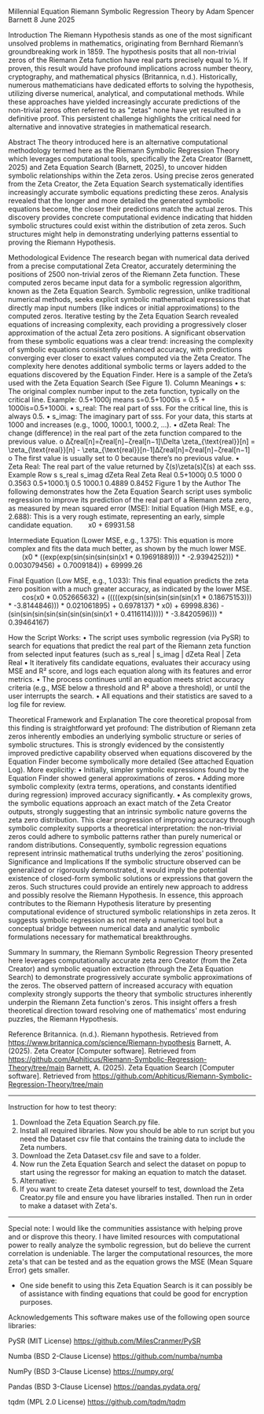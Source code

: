 Millennial Equation
Riemann Symbolic Regression Theory 
by
Adam Spencer Barnett
8 June 2025

Introduction
The Riemann Hypothesis stands as one of the most significant unsolved problems in mathematics, originating from Bernhard Riemann’s groundbreaking work in 1859. The hypothesis posits that all non-trivial zeros of the Riemann Zeta function have real parts precisely equal to ½. If proven, this result would have profound implications across number theory, cryptography, and mathematical physics (Britannica, n.d.).
Historically, numerous mathematicians have dedicated efforts to solving the hypothesis, utilizing diverse numerical, analytical, and computational methods. While these approaches have yielded increasingly accurate predictions of the non-trivial zeros often referred to as "zetas" none have yet resulted in a definitive proof. This persistent challenge highlights the critical need for alternative and innovative strategies in mathematical research.

Abstract
The theory introduced here is an alternative computational methodology termed here as the Riemann Symbolic Regression Theory which leverages computational tools, specifically the Zeta Creator (Barnett, 2025) and Zeta Equation Search (Barnett, 2025), to uncover hidden symbolic relationships within the Zeta zeros. Using precise zeros generated from the Zeta Creator, the Zeta Equation Search systematically identifies increasingly accurate symbolic equations predicting these zeros. Analysis revealed that the longer and more detailed the generated symbolic equations become, the closer their predictions match the actual zeros. This discovery provides concrete computational evidence indicating that hidden symbolic structures could exist within the distribution of zeta zeros. Such structures might help in demonstrating underlying patterns essential to proving the Riemann Hypothesis.

Methodological Evidence
The research began with numerical data derived from a precise computational Zeta Creator, accurately determining the positions of 2500 non-trivial zeros of the Riemann Zeta function. These computed zeros became input data for a symbolic regression algorithm, known as the Zeta Equation Search.
Symbolic regression, unlike traditional numerical methods, seeks explicit symbolic mathematical expressions that directly map input numbers (like indices or initial approximations) to the computed zeros. Iterative testing by the Zeta Equation Search revealed equations of increasing complexity, each providing a progressively closer approximation of the actual Zeta zero positions.
A significant observation from these symbolic equations was a clear trend: increasing the complexity of symbolic equations consistently enhanced accuracy, with predictions converging ever closer to exact values computed via the Zeta Creator. The complexity here denotes additional symbolic terms or layers added to the equations discovered by the Equation Finder.
Here is a sample of the Zeta’s used with the Zeta Equation Search (See Figure 1). 
Column Meanings
•	s:
The original complex number input to the zeta function, typically on the critical line.
Example: 0.5+1000j means s=0.5+1000is = 0.5 + 1000is=0.5+1000i.
•	s_real:
The real part of sss. For the critical line, this is always 0.5.
•	s_imag:
The imaginary part of sss. For your data, this starts at 1000 and increases (e.g., 1000, 1000.1, 1000.2, ...).
•	dZeta Real:
The change (difference) in the real part of the zeta function compared to the previous value.
o	Δζreal[n]=ζreal[n]−ζreal[n−1]\Delta \zeta_{\text{real}}[n] = \zeta_{\text{real}}[n] - \zeta_{\text{real}}[n-1]Δζreal[n]=ζreal[n]−ζreal[n−1]
o	The first value is usually set to 0 because there’s no previous value.
•	Zeta Real:
The real part of the value returned by ζ(s)\zeta(s)ζ(s) at each sss.
Example Row
s	s_real	s_imag	dZeta Real	Zeta Real
0.5+1000j	0.5	1000	0	0.3563
0.5+1000.1j	0.5	1000.1	0.4889	0.8452
Figure 1 by the Author
The following demonstrates how the Zeta Equation Search script uses symbolic regression to improve its prediction of the real part of a Riemann zeta zero, as measured by mean squared error (MSE): 
Initial Equation (High MSE, e.g., 2.688): This is a very rough estimate, representing an early, simple candidate equation.
  x0 + 69931.58

Intermediate Equation (Lower MSE, e.g., 1.375): This equation is more complex and fits the data much better, as shown by the much lower MSE.
  (x0 * ((exp(exp(sin(sin(sin(sin(x1 * 0.19691889))) * -2.9394252))) * 0.003079456) + 0.7009184)) + 69999.26

Final Equation (Low MSE, e.g., 1.033): This final equation predicts the zeta zero position with a much greater accuracy, as indicated by the lower MSE.
  cos(x0 * 0.052665632) + (((((exp(sin(sin(sin(sin(sin(x1 * 0.18675153))) * -3.8144846))) * 0.021061895) + 0.6978137) * x0) + 69998.836) - (sin(sin(sin(sin(sin(sin(sin(sin(x1 + 0.4116114))))) * -3.8420596))) * 0.39464167)

How the Script Works:
•	The script uses symbolic regression (via PySR) to search for equations that predict the real part of the Riemann zeta function from selected input features (such as s_real |	s_imag  |	dZeta Real	 |   Zeta Real
•	It iteratively fits candidate equations, evaluates their accuracy using MSE and R² score, and logs each equation along with its features and error metrics.
•	The process continues until an equation meets strict accuracy criteria (e.g., MSE below a threshold and R² above a threshold), or until the user interrupts the search.
•	All equations and their statistics are saved to a log file for review.

Theoretical Framework and Explanation
The core theoretical proposal from this finding is straightforward yet profound: The distribution of Riemann zeta zeros inherently embodies an underlying symbolic structure or series of symbolic structures. This is strongly evidenced by the consistently improved predictive capability observed when equations discovered by the Equation Finder become symbolically more detailed (See attached Equation Log).
More explicitly:
•	Initially, simpler symbolic expressions found by the Equation Finder showed general approximations of zeros.
•	Adding more symbolic complexity (extra terms, operations, and constants identified during regression) improved accuracy significantly.
•	As complexity grows, the symbolic equations approach an exact match of the Zeta Creator outputs, strongly suggesting that an intrinsic symbolic nature governs the zeta zero distribution.
This clear progression of improving accuracy through symbolic complexity supports a theoretical interpretation: the non-trivial zeros could adhere to symbolic patterns rather than purely numerical or random distributions. Consequently, symbolic regression equations represent intrinsic mathematical truths underlying the zeros' positioning.
Significance and Implications
If the symbolic structure observed can be generalized or rigorously demonstrated, it would imply the potential existence of closed-form symbolic solutions or expressions that govern the zeros. Such structures could provide an entirely new approach to address and possibly resolve the Riemann Hypothesis.
In essence, this approach contributes to the Riemann Hypothesis literature by presenting computational evidence of structured symbolic relationships in zeta zeros. It suggests symbolic regression as not merely a numerical tool but a conceptual bridge between numerical data and analytic symbolic formulations necessary for mathematical breakthroughs.

Summary
In summary, the Riemann Symbolic Regression Theory presented here leverages computationally accurate zeta zero Creator (from the Zeta Creator) and symbolic equation extraction (through the Zeta Equation Search) to demonstrate progressively accurate symbolic approximations of the zeros. The observed pattern of increased accuracy with equation complexity strongly supports the theory that symbolic structures inherently underpin the Riemann Zeta function's zeros. This insight offers a fresh theoretical direction toward resolving one of mathematics' most enduring puzzles, the Riemann Hypothesis.

Reference
Britannica. (n.d.). Riemann hypothesis. Retrieved from https://www.britannica.com/science/Riemann-hypothesis
Barnett, A. (2025). Zeta Creator [Computer software]. Retrieved from https://github.com/Aphiticus/Riemann-Symbolic-Regression-Theory/tree/main
Barnett, A. (2025). Zeta Equation Search [Computer software]. Retrieved from https://github.com/Aphiticus/Riemann-Symbolic-Regression-Theory/tree/main

----------------------------------------------------------------------------------------------------------------------------------------------------
Instruction for how to test theory:
1. Download the Zeta Equation Search.py file. 
2. Install all required libraries. Now you should be able to run script but you need the Dataset csv file that contains the training data to include the Zeta numbers.
3. Download the Zeta Dataset.csv file and save to a folder.
4. Now run the Zeta Equation Search and select the dataset on popup to start using the regressor for making an equation to match the dataset.
5. Alternative: 
7. If you want to create Zeta dateset yourself to test, download the Zeta Creator.py file and ensure you have libraries installed.  Then run in order to make a dataset with Zeta's.

---------------------------------------------------------------------------------------------------------------------------------------------------
Special note:
I would like the communities assistance with helping prove and or disprove this theory.  I have limited resources with computational power to really analyze the symbolic regression, but do believe the current correlation is undeniable. The larger the computational resources, the more zeta's that can be tested and as the equation grows the MSE (Mean Square Error) gets smaller. 

- One side benefit to using this Zeta Equation Search is it can possibly be of assistance with finding equations that could be good for encryption purposes.  



Acknowledgements
This software makes use of the following open source libraries:

PySR (MIT License)
https://github.com/MilesCranmer/PySR

Numba (BSD 2-Clause License)
https://github.com/numba/numba

NumPy (BSD 3-Clause License)
https://numpy.org/

Pandas (BSD 3-Clause License)
https://pandas.pydata.org/

tqdm (MPL 2.0 License)
https://github.com/tqdm/tqdm

